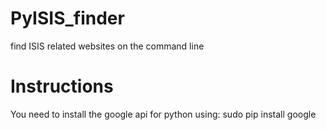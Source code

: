 # PyISIS_finder
find ISIS related websites on the command line

# Instructions
You need to install the google api for python using:
 sudo pip install google

